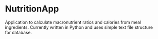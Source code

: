 # NutritionApp
Application to calculate macronutrient ratios and calories from meal ingredients. Currently written in Python and uses simple text file structure for database.

